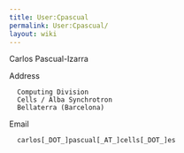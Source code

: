 ```yaml
---
title: User:Cpascual
permalink: User:Cpascual/
layout: wiki
---
```


Carlos Pascual-Izarra

Address

`  Computing Division`  
`  Cells / Alba Synchrotron`  
`  Bellaterra (Barcelona)`

Email

`  carlos[_DOT_]pascual[_AT_]cells[_DOT_]es`

